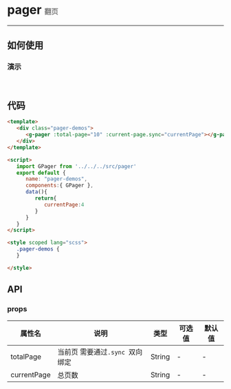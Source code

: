 # pager  <font size=3 color=gray> 翻页 </font>
---

## 如何使用  

### 演示

<br>
<ClientOnly>
   <pager-demos></pager-demos>
</ClientOnly>

## 代码

```html
<template>
   <div class="pager-demos">
      <g-pager :total-page="10" :current-page.sync="currentPage"></g-pager>
   </div>
</template>

<script>
   import GPager from '../../../src/pager'
   export default {
      name: "pager-demos",
      components:{ GPager },
      data(){
         return{
            currentPage:4
         }
      }
   }
</script>

<style scoped lang="scss">
   .pager-demos {
   }

</style>
```

## API

### props
| 属性名         | 说明           | 类型   | 可选值 | 默认值
| ------------- |----------------|-------| ------| ----
| totalPage |  当前页 需要通过`.sync `双向绑定 |  String | - | - 
| currentPage | 总页数 |  String | - | - 

